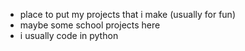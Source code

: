 - place to put my projects that i make (usually for fun)
- maybe some school projects here
- i usually code in python
